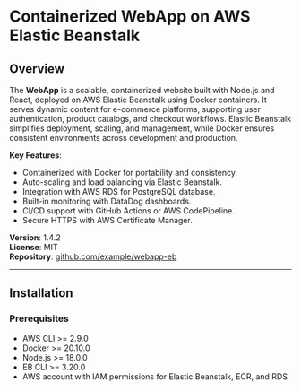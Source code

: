 # Containerized WebApp on AWS Elastic Beanstalk

## Overview

The **WebApp** is a scalable, containerized website built with Node.js and React, deployed on AWS Elastic Beanstalk using Docker containers. It serves dynamic content for e-commerce platforms, supporting user authentication, product catalogs, and checkout workflows. Elastic Beanstalk simplifies deployment, scaling, and management, while Docker ensures consistent environments across development and production.

**Key Features**:

- Containerized with Docker for portability and consistency.
- Auto-scaling and load balancing via Elastic Beanstalk.
- Integration with AWS RDS for PostgreSQL database.
- Built-in monitoring with DataDog dashboards.
- CI/CD support with GitHub Actions or AWS CodePipeline.
- Secure HTTPS with AWS Certificate Manager.

**Version**: 1.4.2  
**License**: MIT  
**Repository**: [github.com/example/webapp-eb](https://github.com/example/webapp-eb)

---

## Installation

### Prerequisites

- AWS CLI >= 2.9.0
- Docker >= 20.10.0
- Node.js >= 18.0.0
- EB CLI >= 3.20.0
- AWS account with IAM permissions for Elastic Beanstalk, ECR, and RDS
